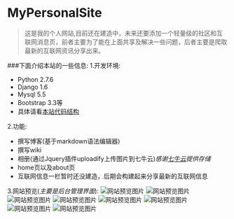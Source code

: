 # MyPersonalSite

>这是我的个人网站,目前还在建造中，未来还要添加一个轻量级的社区和互联网消息页，前者主要为了能在上面共享及解决一些问题，后者主要是爬取最新的互联网资讯分享出来。

###下面介绍本站的一些信息:
1.开发环境:

 - Python 2.7.6
 - Django 1.6
 - Mysql 5.5
 - Bootstrap 3.3等
 - 具体请看[本站代码结构](http://shanyuze.sinaapp.com/about/)

2.功能:

 - 撰写博客(基于markdown语法编辑器)
 - 撰写wiki
 - 相册(通过Jquery插件uploadify上传图片到七牛云)*感谢[七牛云](http://www.qiniu.com/)提供存储*
 - home页以及about页
 - 互联网信息一栏暂时还没建造，后期会构建起来分享最新的互联网信息

3.网站预览(*主要是后台管理界面*):
![网站预览图片](http://7tea3c.com1.z0.glb.clouddn.com/site1.png?imageView/2/w/1120)
![网站预览图片](http://7tea3c.com1.z0.glb.clouddn.com/site2.png?imageView/2/w/1120)
![网站预览图片](http://7tea3c.com1.z0.glb.clouddn.com/site3.png?imageView/2/w/1120)
![网站预览图片](http://7tea3c.com1.z0.glb.clouddn.com/site4.png?imageView/2/w/1120)
![网站预览图片](http://7tea3c.com1.z0.glb.clouddn.com/site7.png?imageView/2/w/1120)
![网站预览图片](http://7tea3c.com1.z0.glb.clouddn.com/site5.png?imageView/2/w/1120)
![网站预览图片](http://7tea3c.com1.z0.glb.clouddn.com/site8.png?imageView/2/w/1120)
![网站预览图片](http://7tea3c.com1.z0.glb.clouddn.com/site6.png?imageView/2/w/1120)
